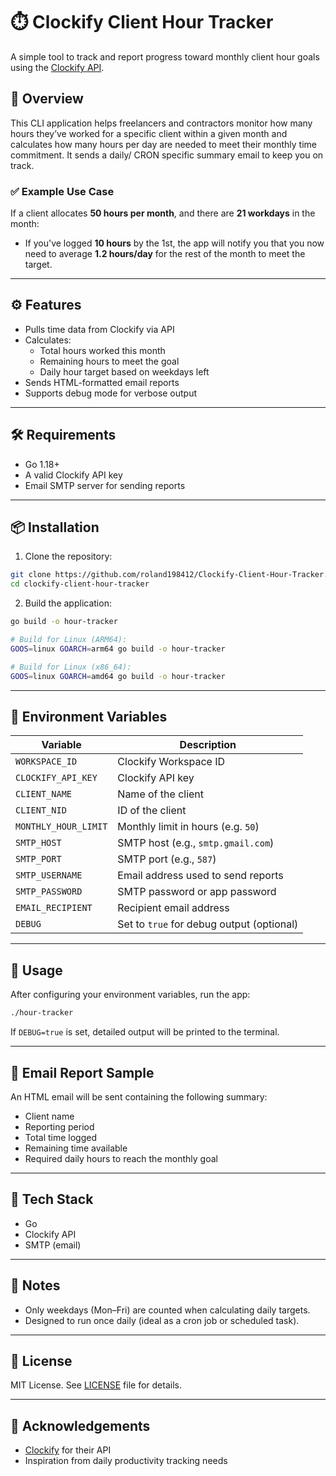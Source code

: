 # ⏱️ Clockify Client Hour Tracker

A simple tool to track and report progress toward monthly client hour goals using the [Clockify API](https://app.clockify.me).

## 📌 Overview

This CLI application helps freelancers and contractors monitor how many hours they’ve worked for a specific client within a given month and calculates how many hours per day are needed to meet their monthly time commitment. It sends a daily/ CRON specific summary email to keep you on track.

### ✅ Example Use Case

If a client allocates **50 hours per month**, and there are **21 workdays** in the month:

- If you've logged **10 hours** by the 1st, the app will notify you that you now need to average **1.2 hours/day** for the rest of the month to meet the target.

---

## ⚙️ Features

- Pulls time data from Clockify via API
- Calculates:
    - Total hours worked this month
    - Remaining hours to meet the goal
    - Daily hour target based on weekdays left
- Sends HTML-formatted email reports
- Supports debug mode for verbose output

---

## 🛠️ Requirements

- Go 1.18+
- A valid Clockify API key
- Email SMTP server for sending reports

---

## 📦 Installation

1. Clone the repository:

```bash
git clone https://github.com/roland198412/Clockify-Client-Hour-Tracker.git
cd clockify-client-hour-tracker
```

2. Build the application:

```bash
go build -o hour-tracker

# Build for Linux (ARM64):
GOOS=linux GOARCH=arm64 go build -o hour-tracker

# Build for Linux (x86_64):
GOOS=linux GOARCH=amd64 go build -o hour-tracker

```

---

## 📄 Environment Variables

| Variable             | Description                               |
|----------------------|-------------------------------------------|
| `WORKSPACE_ID`       | Clockify Workspace ID                     |
| `CLOCKIFY_API_KEY`   | Clockify API key                          |
| `CLIENT_NAME`        | Name of the client                        |
| `CLIENT_NID`         | ID of the client                          |
| `MONTHLY_HOUR_LIMIT` | Monthly limit in hours (e.g. `50`)        |
| `SMTP_HOST`          | SMTP host (e.g., `smtp.gmail.com`)        |
| `SMTP_PORT`          | SMTP port (e.g., `587`)                   |
| `SMTP_USERNAME`      | Email address used to send reports        |
| `SMTP_PASSWORD`      | SMTP password or app password             |
| `EMAIL_RECIPIENT`    | Recipient email address                   |
| `DEBUG`              | Set to `true` for debug output (optional) |

---

## 🧪 Usage

After configuring your environment variables, run the app:

```bash
./hour-tracker
```

If `DEBUG=true` is set, detailed output will be printed to the terminal.

---

## 📧 Email Report Sample

An HTML email will be sent containing the following summary:

- Client name
- Reporting period
- Total time logged
- Remaining time available
- Required daily hours to reach the monthly goal

---

## 🧰 Tech Stack

- Go
- Clockify API
- SMTP (email)

---

## 📌 Notes

- Only weekdays (Mon–Fri) are counted when calculating daily targets.
- Designed to run once daily (ideal as a cron job or scheduled task).

---

## 📝 License

MIT License. See [LICENSE](LICENSE) file for details.

---

## 🙏 Acknowledgements

- [Clockify](https://clockify.me) for their API
- Inspiration from daily productivity tracking needs
